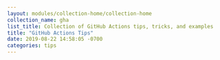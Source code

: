 ```yaml
---
layout: modules/collection-home/collection-home
collection_name: gha
list_title: Collection of GitHub Actions tips, tricks, and examples
title: "GitHub Actions Tips"
date: 2019-08-22 14:58:05 -0700
categories: tips
---
```

